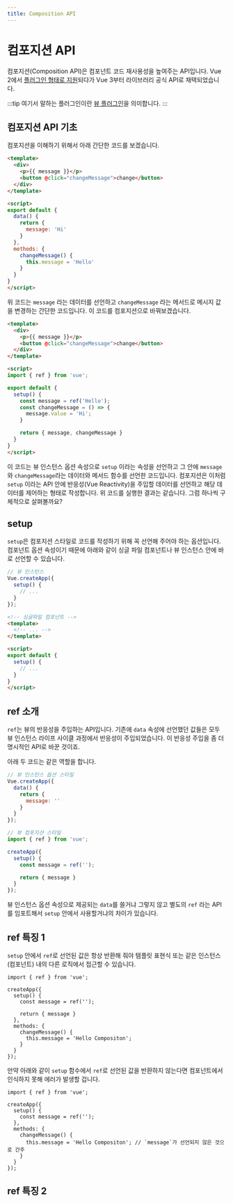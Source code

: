 ```yaml
---
title: Composition API
---
```


# 컴포지션 API

컴포지션(Composition API)은 컴포넌트 코드 재사용성을 높여주는 API입니다. Vue 2에서 [플러그인 형태로 지원](https://github.com/vuejs/composition-api)되다가 Vue 3부터 라이브러리 공식 API로 채택되었습니다.

:::tip
여기서 말하는 플러그인이란 [뷰 플러그인](https://joshua1988.github.io/vue-camp/reuse/plugins.html)을 의미합니다.
:::

## 컴포지션 API 기초

컴포지션을 이해하기 위해서 아래 간단한 코드를 보겠습니다.

```html
<template>
  <div>
    <p>{{ message }}</p>
    <button @click="changeMessage">change</button>
  </div>
</template>

<script>
export default {
  data() {
    return {
      message: 'Hi'
    }
  },
  methods: {
    changeMessage() {
      this.message = 'Hello'
    }
  }
}
</script>
```

위 코드는 `message` 라는 데이터를 선언하고 `changeMessage` 라는 메서드로 메시지 값을 변경하는 간단한 코드입니다. 이 코드를 컴포지션으로 바꿔보겠습니다.

```html
<template>
  <div>
    <p>{{ message }}</p>
    <button @click="changeMessage">change</button>
  </div>
</template>

<script>
import { ref } from 'vue';

export default {
  setup() {
    const message = ref('Hello');
    const changeMessage = () => {
      message.value = 'Hi';
    }

    return { message, changeMessage }
  }
}
</script>
```

이 코드는 뷰 인스턴스 옵션 속성으로 `setup` 이라는 속성을 선언하고 그 안에 `message`와 `changeMessage`라는 데이터와 메서드 함수를 선언한 코드입니다. 컴포지션은 이처럼 `setup` 이라는 API 안에 반응성(Vue Reactivity)을 주입할 데이터를 선언하고 해당 데이터를 제어하는 형태로 작성합니다. 위 코드를 실행한 결과는 같습니다. 그럼 하나씩 구체적으로 살펴볼까요?

## setup

`setup`은 컴포지션 스타일로 코드를 작성하기 위해 꼭 선언해 주어야 하는 옵션입니다. 컴포넌트 옵션 속성이기 때문에 아래와 같이 싱글 파일 컴포넌트나 뷰 인스턴스 안에 바로 선언할 수 있습니다.

```js
// 뷰 인스턴스
Vue.createApp({
  setup() {
    // ...
  }
});
```

```html
<!-- 싱글파일 컴포넌트 -->
<template>
  <!-- ... -->
</template>

<script>
export default {
  setup() {
    // ...
  }
}
</script>
```

## ref 소개

`ref`는 뷰의 반응성을 주입하는 API입니다. 기존에 `data` 속성에 선언했던 값들은 모두 뷰 인스턴스 라이프 사이클 과정에서 반응성이 주입되었습니다. 이 반응성 주입을 좀 더 명시적인 API로 바꾼 것이죠.

아래 두 코드는 같은 역할을 합니다.

```js
// 뷰 인스턴스 옵션 스타일
Vue.createApp({
  data() {
    return {
      message: ''
    }
  }
});
```

```js
// 뷰 컴포지션 스타일
import { ref } from 'vue';

createApp({
  setup() {
    const message = ref('');

    return { message }
  }
});
```

뷰 인스턴스 옵션 속성으로 제공되는 `data`를 쓸거냐 그렇지 않고 별도의 `ref` 라는 API를 임포트해서 `setup` 안에서 사용할거냐의 차이가 있습니다.

## ref 특징 1

`setup` 안에서 `ref`로 선언된 값은 항상 반환해 줘야 템플릿 표현식 또는 같은 인스턴스(컴포넌트) 내의 다른 로직에서 접근할 수 있습니다.

```js{7,11}
import { ref } from 'vue';

createApp({
  setup() {
    const message = ref('');

    return { message }
  },
  methods: {
    changeMessage() {
      this.message = 'Hello Compositon';
    }
  }
});
```

만약 아래와 같이 `setup` 함수에서 `ref`로 선언된 값을 반환하지 않는다면 컴포넌트에서 인식하지 못해 에러가 발생할 겁니다.

```js{9}
import { ref } from 'vue';

createApp({
  setup() {
    const message = ref('');
  },
  methods: {
    changeMessage() {
      this.message = 'Hello Compositon'; // `message`가 선언되지 않은 것으로 간주
    }
  }
});
```

## ref 특징 2


